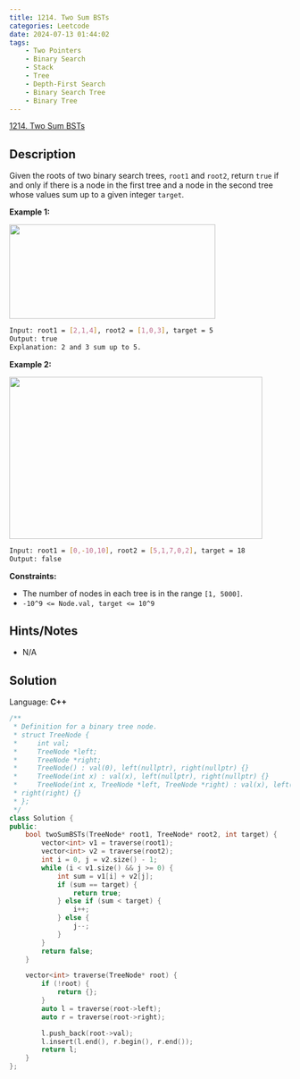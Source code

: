 ```yaml
---
title: 1214. Two Sum BSTs
categories: Leetcode
date: 2024-07-13 01:44:02
tags:
    - Two Pointers
    - Binary Search
    - Stack
    - Tree
    - Depth-First Search
    - Binary Search Tree
    - Binary Tree
---
```


[1214. Two Sum BSTs](https://leetcode.com/problems/two-sum-bsts/description/)

## Description

Given the roots of two binary search trees, `root1` and `root2`, return `true` if and only if there is a node in the first tree and a node in the second tree whose values sum up to a given integer `target`.

**Example 1:**

<img alt="" src="https://assets.leetcode.com/uploads/2021/02/10/ex1.png" style="width: 369px; height: 169px;">

```bash
Input: root1 = [2,1,4], root2 = [1,0,3], target = 5
Output: true
Explanation: 2 and 3 sum up to 5.
```

**Example 2:**

<img alt="" src="https://assets.leetcode.com/uploads/2021/02/10/ex2.png" style="width: 453px; height: 290px;">

```bash
Input: root1 = [0,-10,10], root2 = [5,1,7,0,2], target = 18
Output: false
```

**Constraints:**

- The number of nodes in each tree is in the range `[1, 5000]`.
- `-10^9 <= Node.val, target <= 10^9`

## Hints/Notes

- N/A

## Solution

Language: **C++**

```C++
/**
 * Definition for a binary tree node.
 * struct TreeNode {
 *     int val;
 *     TreeNode *left;
 *     TreeNode *right;
 *     TreeNode() : val(0), left(nullptr), right(nullptr) {}
 *     TreeNode(int x) : val(x), left(nullptr), right(nullptr) {}
 *     TreeNode(int x, TreeNode *left, TreeNode *right) : val(x), left(left),
 * right(right) {}
 * };
 */
class Solution {
public:
    bool twoSumBSTs(TreeNode* root1, TreeNode* root2, int target) {
        vector<int> v1 = traverse(root1);
        vector<int> v2 = traverse(root2);
        int i = 0, j = v2.size() - 1;
        while (i < v1.size() && j >= 0) {
            int sum = v1[i] + v2[j];
            if (sum == target) {
                return true;
            } else if (sum < target) {
                i++;
            } else {
                j--;
            }
        }
        return false;
    }

    vector<int> traverse(TreeNode* root) {
        if (!root) {
            return {};
        }
        auto l = traverse(root->left);
        auto r = traverse(root->right);

        l.push_back(root->val);
        l.insert(l.end(), r.begin(), r.end());
        return l;
    }
};
```
